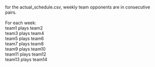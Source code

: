 for the actual_schedule.csv, weekly team opponents are in consecutive pairs.  
</br>
For each week:  
  team1 plays team2  
  team3 plays team4  
  team5 plays team6  
  team7 plays team8  
  team9 plays team10  
  team11 plays team12  
  team13 plays team14  
